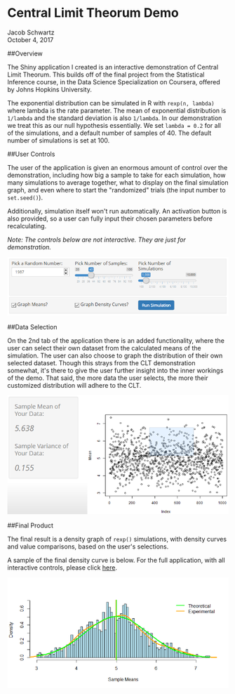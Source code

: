 # Central Limit Theorum Demo
Jacob Schwartz  
October 4, 2017  





##Overview

The Shiny application I created is an interactive demonstration of Central Limit Theorum. This builds off of the final project from the Statistical Inference course, in the Data Science Specialization on Coursera, offered by Johns Hopkins University.

The exponential distribution can be simulated in R with `rexp(n, lambda)` where lambda is the rate parameter. The mean of exponential distribution is `1/lambda` and the standard deviation is also `1/lambda`. In our demonstration we treat this as our null hypothesis essentially. We set `lambda = 0.2` for all of the simulations, and a default number of samples of 40. The default number of simulations is set at 100.



##User Controls

The user of the application is given an enormous amount of control over the demonstration, including how big a sample to take for each simulation, how many simulations to average together, what to display on the final simulation graph, and even where to start the "randomized" trials (the input number to `set.seed()`).

Additionally, simulation itself won't run automatically. An activation button is also provided, so a user can fully input their chosen parameters before recalculating.

*Note: The controls below are not interactive. They are just for demonstration.*

![](figures/Img1.PNG)


##Data Selection

On the 2nd tab of the application there is an added functionality, where the user can select their own dataset from the calculated means of the simulation. The user can also choose to graph the distribution of their own selected dataset.  Though this strays from the CLT demonstration somewhat, it's there to give the user further insight into the inner workings of the demo. That said, the more data the user selects, the more their customized distribution will adhere to the CLT.

![](figures/Img2.PNG)



##Final Product

The final result is a density graph of `rexp()` simulations, with density curves and value comparisons, based on the user's selections.

A sample of the final density curve is below. For the full application, with all interactive controls, please click [here](https://schwarja209.shinyapps.io/central_limit_theorum_demo/).

![](rexp_Simulation2_files/figure-html/finalGraph-1.png)<!-- -->
